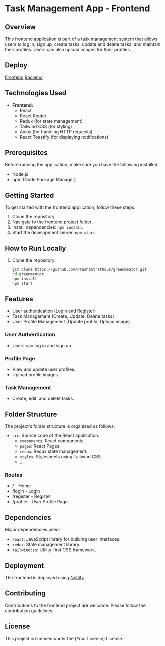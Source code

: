 # Task Management App - Frontend

## Overview

This frontend application is part of a task management system that allows users to log in, sign up, create tasks, update and delete tasks, and maintain their profiles. Users can also upload images for their profiles.
## Deploy
   [Frontend](https://greenmentor-app.netlify.app/)
   [Backend](https://greenmentor-api-6sd2.onrender.com/)
## Technologies Used

- **Frontend:**
  - React
  - React Router
  - Redux (for state management)
  - Tailwind CSS (for styling)
  - Axios (for handling HTTP requests)
  - React Toastify (for displaying notifications)

## Prerequisites

Before running the application, make sure you have the following installed:

- Node.js
- npm (Node Package Manager)

## Getting Started

To get started with the frontend application, follow these steps:

1. Clone the repository.
2. Navigate to the frontend project folder.
3. Install dependencies: `npm install`.
4. Start the development server: `npm start`.
## How to Run Locally

1. Clone the repository:

   ```bash
   git clone https://github.com/Prashantrathour/greenmentor.git
   cd greenmentor
   npm install
   npm start


## Features
 - User authentication (Login and Register)
 - Task Management (Create, Update, Delete tasks)
 - User Profile Management (Update profile, Upload image)
### User Authentication

- Users can log in and sign up.

### Profile Page

- View and update user profiles.
- Upload profile images.

### Task Management

- Create, edit, and delete tasks.

## Folder Structure

The project's folder structure is organized as follows:

- `src`: Source code of the React application.
  - `components`: React components.
  - `pages`: React Pages.
  - `redux`: Redux state management.
  - `styles`: Stylesheets using Tailwind CSS.
  - ...
### Routes
  - / - Home
  - /login - Login
  - /register - Register
  - /profile - User Profile Page
## Dependencies

Major dependencies used:

- `react`: JavaScript library for building user interfaces.
- `redux`: State management library.
- `tailwindcss`: Utility-first CSS framework.

## Deployment

The frontend is deployed using [Netlify](https://greenmentor-app.netlify.app/).

## Contributing

Contributions to the frontend project are welcome. Please follow the contribution guidelines.

## License

This project is licensed under the [Your License] License.
